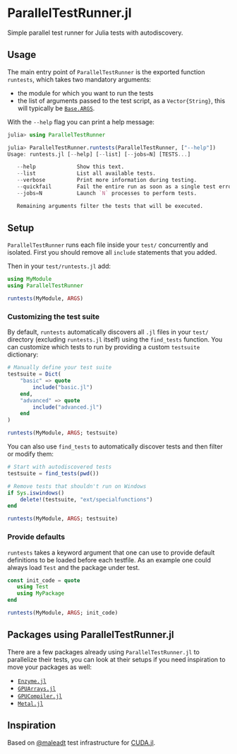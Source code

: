 # ParallelTestRunner.jl

Simple parallel test runner for Julia tests with autodiscovery.

## Usage

The main entry point of `ParallelTestRunner` is the exported function `runtests`, which takes two mandatory arguments:

* the module for which you want to run the tests
* the list of arguments passed to the test script, as a `Vector{String}`, this will typically be [`Base.ARGS`](https://docs.julialang.org/en/v1/base/constants/#Base.ARGS).

With the `--help` flag you can print a help message:

```julia
julia> using ParallelTestRunner

julia> ParallelTestRunner.runtests(ParallelTestRunner, ["--help"])
Usage: runtests.jl [--help] [--list] [--jobs=N] [TESTS...]

   --help             Show this text.
   --list             List all available tests.
   --verbose          Print more information during testing.
   --quickfail        Fail the entire run as soon as a single test errored.
   --jobs=N           Launch `N` processes to perform tests.

   Remaining arguments filter the tests that will be executed.
```

## Setup

`ParallelTestRunner` runs each file inside your `test/` concurrently and isolated.
First you should remove all `include` statements that you added.

Then in your `test/runtests.jl` add:

```julia
using MyModule
using ParallelTestRunner

runtests(MyModule, ARGS)
```

### Customizing the test suite

By default, `runtests` automatically discovers all `.jl` files in your `test/` directory (excluding `runtests.jl` itself) using the `find_tests` function. You can customize which tests to run by providing a custom `testsuite` dictionary:

```julia
# Manually define your test suite
testsuite = Dict(
    "basic" => quote
        include("basic.jl")
    end,
    "advanced" => quote
        include("advanced.jl")
    end
)

runtests(MyModule, ARGS; testsuite)
```

You can also use `find_tests` to automatically discover tests and then filter or modify them:

```julia
# Start with autodiscovered tests
testsuite = find_tests(pwd())

# Remove tests that shouldn't run on Windows
if Sys.iswindows()
    delete!(testsuite, "ext/specialfunctions")
end

runtests(MyModule, ARGS; testsuite)
```

### Provide defaults

`runtests` takes a keyword argument that one can use to provide default definitions to be loaded before each testfile.
As an example one could always load `Test` and the package under test.

```julia
const init_code = quote
   using Test
   using MyPackage
end

runtests(MyModule, ARGS; init_code)
```

## Packages using ParallelTestRunner.jl

There are a few packages already using `ParallelTestRunner.jl` to parallelize their tests, you can look at their setups if you need inspiration to move your packages as well:

* [`Enzyme.jl`](https://github.com/EnzymeAD/Enzyme.jl/blob/main/test/runtests.jl)
* [`GPUArrays.jl`](https://github.com/JuliaGPU/GPUArrays.jl/blob/master/test/runtests.jl)
* [`GPUCompiler.jl`](https://github.com/JuliaGPU/GPUCompiler.jl/blob/master/test/runtests.jl)
* [`Metal.jl`](https://github.com/JuliaGPU/Metal.jl/blob/main/test/runtests.jl)

## Inspiration
Based on [@maleadt](https://github.com/maleadt) test infrastructure for [CUDA.jl](https://github.com/JuliaGPU/CUDA.jl).
